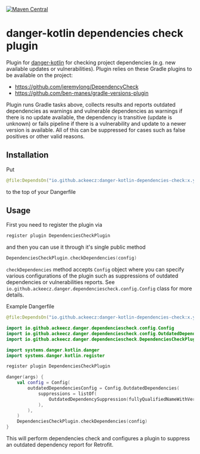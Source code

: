 [ ![Maven Central](https://maven-badges.herokuapp.com/maven-central/io.github.ackeecz/danger-kotlin-dependencies-check/badge.svg)](https://maven-badges.herokuapp.com/maven-central/io.github.ackeecz/danger-kotlin-dependencies-check)

# danger-kotlin dependencies check plugin

Plugin for [danger-kotlin](https://github.com/danger/kotlin) for checking project dependencies (e.g. new available updates or vulnerabilities). Plugin 
relies on these Gradle plugins to be available on the project:
* https://github.com/jeremylong/DependencyCheck
* https://github.com/ben-manes/gradle-versions-plugin

Plugin runs Gradle tasks above, collects results and reports outdated dependencies as warnings and vulnerable
dependencies as warnings if there is no update available, the dependency is transitive (update is unknown) or fails
pipeline if there is a vulnerability and update to a newer version is available. All of this can be suppressed for
cases such as false positives or other valid reasons.

## Installation

Put

```kotlin
@file:DependsOn("io.github.ackeecz:danger-kotlin-dependencies-check:x.y.z")
```

to the top of your Dangerfile

## Usage

First you need to register the plugin via

```kotlin
register plugin DependenciesCheckPlugin
```

and then you can use it through it's single public method

```kotlin
DependenciesCheckPlugin.checkDependencies(config)
```

`checkDependencies` method accepts `Config` object where you can specify various configurations of the plugin such as
suppressions of outdated dependencies or vulnerabilities reports. See `io.github.ackeecz.danger.dependenciescheck.config.Config` 
class for more details.

Example Dangerfile

```kotlin
@file:DependsOn("io.github.ackeecz:danger-kotlin-dependencies-check:x.y.z")

import io.github.ackeecz.danger.dependenciescheck.config.Config
import io.github.ackeecz.danger.dependenciescheck.config.OutdatedDependencySuppression
import io.github.ackeecz.danger.dependenciescheck.DependenciesCheckPlugin

import systems.danger.kotlin.danger
import systems.danger.kotlin.register

register plugin DependenciesCheckPlugin

danger(args) {
    val config = Config(
        outdatedDependenciesConfig = Config.OutdatedDependencies(
            suppressions = listOf(
                OutdatedDependencySuppression(fullyQualifiedNameWithVersion = "com.squareup.retrofit2:retrofit:2.4.0"),
            ),
        ),
    )
    DependenciesCheckPlugin.checkDependencies(config)
}
```

This will perform dependencies check and configures a plugin to suppress an outdated dependency report for Retrofit.
